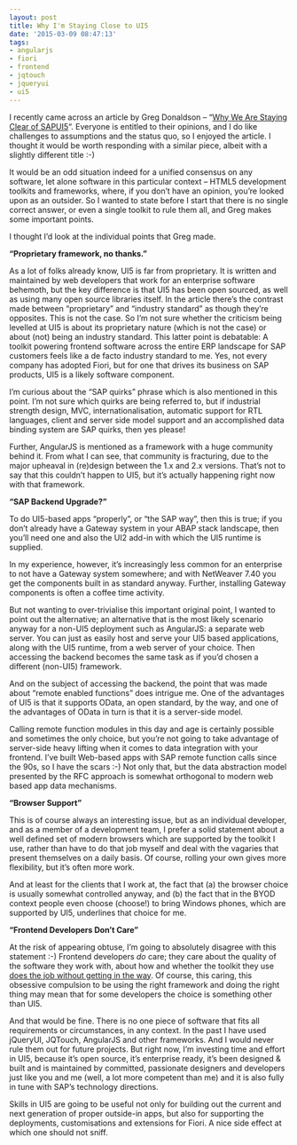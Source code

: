 ```yaml
---
layout: post
title: Why I'm Staying Close to UI5
date: '2015-03-09 08:47:13'
tags:
- angularjs
- fiori
- frontend
- jqtouch
- jqueryui
- ui5
---
```



I recently came across an article by Greg Donaldson – “[Why We Are Staying Clear of SAPUI5](http://createsend.com/t/r-1D458A2147210E112540EF23F30FEDED)“. Everyone is entitled to their opinions, and I do like challenges to assumptions and the status quo, so I enjoyed the article. I thought it would be worth responding with a similar piece, albeit with a slightly different title :-)

It would be an odd situation indeed for a unified consensus on any software, let alone software in this particular context – HTML5 development toolkits and frameworks, where, if you don’t have an opinion, you’re looked upon as an outsider. So I wanted to state before I start that there is no single correct answer, or even a single toolkit to rule them all, and Greg makes some important points.

I thought I’d look at the individual points that Greg made.

**“Proprietary framework, no thanks.”**

As a lot of folks already know, UI5 is far from proprietary. It is written and maintained by web developers that work for an enterprise software behemoth, but the key difference is that UI5 has been open sourced, as well as using many open source libraries itself. In the article there’s the contrast made between “proprietary” and “industry standard” as though they’re opposites. This is not the case. So I’m not sure whether the criticism being levelled at UI5 is about its proprietary nature (which is not the case) or about (not) being an industry standard. This latter point is debatable: A toolkit powering frontend software across the entire ERP landscape for SAP customers feels like a de facto industry standard to me. Yes, not every company has adopted Fiori, but for one that drives its business on SAP products, UI5 is a likely software component.

I’m curious about the “SAP quirks” phrase which is also mentioned in this point. I’m not sure which quirks are being referred to, but if industrial strength design, MVC, internationalisation, automatic support for RTL languages, client and server side model support and an accomplished data binding system are SAP quirks, then yes please!

Further, AngularJS is mentioned as a framework with a huge community behind it. From what I can see, that community is fracturing, due to the major upheaval in (re)design between the 1.x and 2.x versions. That’s not to say that this couldn’t happen to UI5, but it’s actually happening right now with that framework.

**“SAP Backend Upgrade?”**

To do UI5-based apps “properly”, or “the SAP way”, then this is true; if you don’t already have a Gateway system in your ABAP stack landscape, then you’ll need one and also the UI2 add-in with which the UI5 runtime is supplied.

In my experience, however, it’s increasingly less common for an enterprise to not have a Gateway system somewhere; and with NetWeaver 7.40 you get the components built in as standard anyway. Further, installing Gateway components is often a coffee time activity.

But not wanting to over-trivialise this important original point, I wanted to point out the alternative; an alternative that is the most likely scenario anyway for a non-UI5 deployment such as AngularJS: a separate web server. You can just as easily host and serve your UI5 based applications, along with the UI5 runtime, from a web server of your choice. Then accessing the backend becomes the same task as if you’d chosen a different (non-UI5) framework.

And on the subject of accessing the backend, the point that was made about “remote enabled functions” does intrigue me. One of the advantages of UI5 is that it supports OData, an open standard, by the way, and one of the advantages of OData in turn is that it is a server-side model.

Calling remote function modules in this day and age is certainly possible and sometimes the only choice, but you’re not going to take advantage of server-side heavy lifting when it comes to data integration with your frontend. I’ve built Web-based apps with SAP remote function calls since the 90s, so I have the scars :-) Not only that, but the data abstraction model presented by the RFC approach is somewhat orthogonal to modern web based app data mechanisms.

**“Browser Support”**

This is of course always an interesting issue, but as an individual developer, and as a member of a development team, I prefer a solid statement about a well defined set of modern browsers which are supported by the toolkit I use, rather than have to do that job myself and deal with the vagaries that present themselves on a daily basis. Of course, rolling your own gives more flexibility, but it’s often more work.

And at least for the clients that I work at, the fact that (a) the browser choice is usually somewhat controlled anyway, and (b) the fact that in the BYOD context people even choose (choose!) to bring Windows phones, which are supported by UI5, underlines that choice for me.

**“Frontend Developers Don’t Care”**

At the risk of appearing obtuse, I’m going to absolutely disagree with this statement :-) Frontend developers *do* care; they care about the quality of the software they work with, about how and whether the toolkit they use [does the job without getting in the way](http://www.bluefinsolutions.com/Blogs/DJ-Adams/March-2015/Can-I-build-a-Fiori-app-Yes-you-can!/). Of course, this caring, this obsessive compulsion to be using the right framework and doing the right thing may mean that for some developers the choice is something other than UI5.

And that would be fine. There is no one piece of software that fits all requirements or circumstances, in any context. In the past I have used jQueryUI, JQTouch, AngularJS and other frameworks. And I would never rule them out for future projects. But right now, I’m investing time and effort in UI5, because it’s open source, it’s enterprise ready, it’s been designed & built and is maintained by committed, passionate designers and developers just like you and me (well, a lot more competent than me) and it is also fully in tune with SAP’s technology directions.

Skills in UI5 are going to be useful not only for building out the current and next generation of proper outside-in apps, but also for supporting the deployments, customisations and extensions for Fiori. A nice side effect at which one should not sniff.

 


